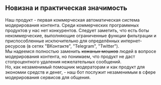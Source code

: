 ## Новизна и практическая значимость 
Наш продукт - первая коммерческая автоматическая система модерирования контента. Среди коммерческих программных продуктов у нас нет конкурентов. Следует заметить, что есть боты некоммерческие, выполняющие ограниченные функции фильтрации и приспособленные исключительно для определённых интернет-ресурсов (в сетях "ВКонтакте", "Telegram", "Twitter").  
Мы надеемся полностью заменить ~~кожаных мешков~~ людей в вопросе модерирования контента, но понимаем, что продукт не даст стопроцентного удаления нежелательных сообщений.  
Но, как незаменимый помощник модераторам и как продукт для экономии средств и денег, - наш бот послужит незаменимым в сфере модерирования сервисов для общения.
